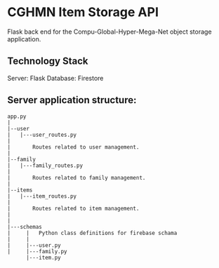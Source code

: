 # CGHMN Item Storage API
Flask back end for the Compu-Global-Hyper-Mega-Net object storage application. 

## Technology Stack
Server: Flask
Database: Firestore

## Server application structure:

```
app.py
|
|--user
|   |---user_routes.py
|       
|       Routes related to user management.
|
|--family
|   |---family_routes.py
|
|       Routes related to family management.
|
|--items
|   |---item_routes.py
|
|       Routes related to item management. 
|
|
|---schemas
|     |   Python class definitions for firebase schama
|     |
|     |---user.py
|     |---family.py
      |---item.py
```

